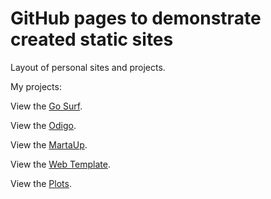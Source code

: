 # GitHub pages to demonstrate created static sites
Layout of personal sites and projects.

<p>My projects:</p>

<p>View the <a href="https://igor-muram.github.io/gosurf/index.html" target="_blank">Go Surf</a>.</p>
<p>View the <a href="https://igor-muram.github.io/odigo/index.html" target="_blank">Odigo</a>.</p>
<p>View the <a href="https://igor-muram.github.io/martaup/index.html" target="_blank">MartaUp</a>.</p>
<p>View the <a href="https://igor-muram.github.io/webtemplate/index.html" target="_blank">Web Template</a>.</p>
<p>View the <a href="https://igor-muram.github.io/plots/index.html" target="_blank">Plots</a>.</p>
<!-- <p>View the <a href="https://igor-muram.github.io/portfolio/index.html" target="_blank">Portfolio</a>.</p> -->
